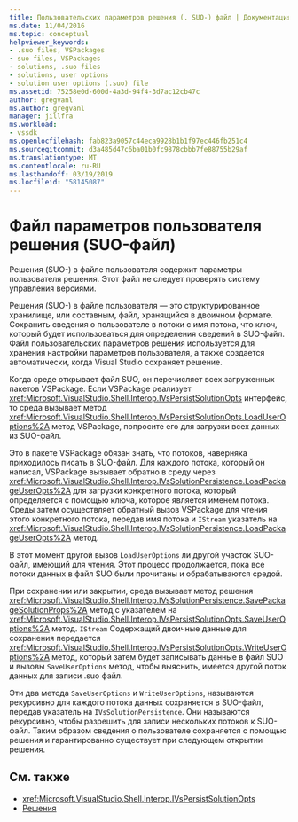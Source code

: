 ```yaml
---
title: Пользовательских параметров решения (. SUO-) файл | Документация Майкрософт
ms.date: 11/04/2016
ms.topic: conceptual
helpviewer_keywords:
- .suo files, VSPackages
- suo files, VSPackages
- solutions, .suo files
- solutions, user options
- solution user options (.suo) file
ms.assetid: 75258e0d-600d-4a3d-94f4-3d7ac12cb47c
author: gregvanl
ms.author: gregvanl
manager: jillfra
ms.workload:
- vssdk
ms.openlocfilehash: fab823a9057c44eca9928b1b1f97ec446fb251c4
ms.sourcegitcommit: d3a485d47c6ba01b0fc9878cbbb7fe88755b29af
ms.translationtype: MT
ms.contentlocale: ru-RU
ms.lasthandoff: 03/19/2019
ms.locfileid: "58145087"
---
```

# <a name="solution-user-options-suo-file"></a>Файл параметров пользователя решения (SUO-файл)
Решения (SUO-) в файле пользователя содержит параметры пользователя решения. Этот файл не следует проверять систему управления версиями.

 Решения (SUO-) в файле пользователя — это структурированное хранилище, или составным, файл, хранящийся в двоичном формате. Сохранить сведения о пользователе в потоки с имя потока, что ключ, который будет использоваться для определения сведений в SUO-файл. Файл пользовательских параметров решения используется для хранения настройки параметров пользователя, а также создается автоматически, когда Visual Studio сохраняет решение.

 Когда среде открывает файл SUO, он перечисляет всех загруженных пакетов VSPackage. Если VSPackage реализует <xref:Microsoft.VisualStudio.Shell.Interop.IVsPersistSolutionOpts> интерфейс, то среда вызывает метод <xref:Microsoft.VisualStudio.Shell.Interop.IVsPersistSolutionOpts.LoadUserOptions%2A> метод VSPackage, попросите его для загрузки всех данных из SUO-файл.

 Это в пакете VSPackage обязан знать, что потоков, наверняка приходилось писать в SUO-файл. Для каждого потока, который он написал, VSPackage вызывает обратно в среду через <xref:Microsoft.VisualStudio.Shell.Interop.IVsSolutionPersistence.LoadPackageUserOpts%2A> для загрузки конкретного потока, который определяется с помощью ключа, которое является именем потока. Среды затем осуществляет обратный вызов VSPackage для чтения этого конкретного потока, передав имя потока и `IStream` указатель на <xref:Microsoft.VisualStudio.Shell.Interop.IVsSolutionPersistence.LoadPackageUserOpts%2A> метод.

 В этот момент другой вызов `LoadUserOptions` ли другой участок SUO-файл, имеющий для чтения. Этот процесс продолжается, пока все потоки данных в файл SUO были прочитаны и обрабатываются средой.

 При сохранении или закрытии, среда вызывает метод решения <xref:Microsoft.VisualStudio.Shell.Interop.IVsSolutionPersistence.SavePackageSolutionProps%2A> метод с указателем на <xref:Microsoft.VisualStudio.Shell.Interop.IVsPersistSolutionOpts.SaveUserOptions%2A> метод. `IStream` Содержащий двоичные данные для сохранения передается <xref:Microsoft.VisualStudio.Shell.Interop.IVsPersistSolutionOpts.WriteUserOptions%2A> метод, который затем будет записывать данные в файл SUO и вызовы `SaveUserOptions` метод, чтобы выяснить, имеется другой поток данных для записи .suo файл.

 Эти два метода `SaveUserOptions` и `WriteUserOptions`, называются рекурсивно для каждого потока данных сохраняется в SUO-файл, передав указатель на `IVsSolutionPersistence`. Они называются рекурсивно, чтобы разрешить для записи нескольких потоков к SUO-файл. Таким образом сведения о пользователе сохраняется с помощью решения и гарантированно существует при следующем открытии решения.

## <a name="see-also"></a>См. также
- <xref:Microsoft.VisualStudio.Shell.Interop.IVsPersistSolutionOpts>
- [Решения](../../extensibility/internals/solutions-overview.md)